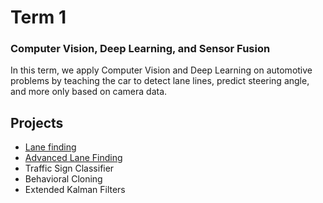 # Term 1
### Computer Vision, Deep Learning, and Sensor Fusion
In this term, we apply Computer Vision and Deep Learning on automotive problems 
by teaching the car to detect lane lines, predict steering angle, and more only based on camera data.

## Projects
- [Lane finding][1] 
- [Advanced Lane Finding][2]
- Traffic Sign Classifier
- Behavioral Cloning
- Extended Kalman Filters

[1]: https://github.com/jissac/SDCND/tree/master/Term1/Lane_Lines
[2]: https://github.com/jissac/SDCND/tree/master/Term1/Adv_Lane_Lines
